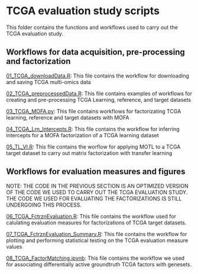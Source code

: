 # TCGA evaluation study scripts

This folder contains the functions and workflows used to carry out the TCGA evaluation study.

## Workflows for data acquisition, pre-processing and factorization
[01_TCGA_downloadData.R](https://github.com/david-hirst/MOTL/blob/main/TCGAStudy/01_TCGA_downloadData.R): This file contains the workflow for downloading and saving TCGA multi-omics data

[02_TCGA_preprocessedData.R](https://github.com/david-hirst/MOTL/blob/main/TCGAStudy/02_TCGA_preprocessedData.R): This file contains examples of workflows for creating and pre-processing TCGA Learning, reference, and target datasets

[03_TCGA_MOFA.py](https://github.com/david-hirst/MOTL/blob/main/TCGAStudy/03_TCGA_MOFA.py): This file contains workflows for factorizating TCGA learning, reference and target datasets with MOFA

[04_TCGA_Lrn_Intercepts.R](https://github.com/david-hirst/MOTL/blob/main/TCGAStudy/04_TCGA_Lrn_Intercepts.R): This file contains the workflow for inferring intercepts for a MOFA factorization of a TCGA learning dataset

[05_TL_VI.R](https://github.com/david-hirst/MOTL/blob/main/TCGAStudy/05_TL_VI.R): This file contains the worflow for applying MOTL to a TCGA target dataset to carry out matrix factorization with transfer learning

## Workflows for evaluation measures and figures
NOTE: THE CODE IN THE PREVIOUS SECTION IS AN OPTIMIZED VERSION OF THE CODE WE USED TO CARRY OUT THE TCGA EVALUATION STUDY. THE CODE WE USED FOR EVALUATING THE FACTORIZATIONS IS STILL UNDERGOING THIS PROCESS.

[06_TCGA_FctrznEvaluation.R](https://github.com/david-hirst/MOTL/blob/main/TCGAStudy/06_TCGA_FctrznEvaluation.R): This file contains the workflow used for calulating evaluation measures for factorizations of TCGA target datasets.

[07_TCGA_FctrznEvaluation_Summary.R](https://github.com/david-hirst/MOTL/blob/main/TCGAStudy/07_TCGA_FctrznEvaluation_Summary.R): This file contains the workflow for plotting and performing statistical testing on the TCGA evaluation measure values

[08_TCGA_FactorMatching.ipynb](https://github.com/david-hirst/MOTL/blob/main/TCGAStudy/08_TCGA_FactorMatching.ipynb): This file contains the workflow we used for associating differentially active groundtruth TCGA factors with genesets.

